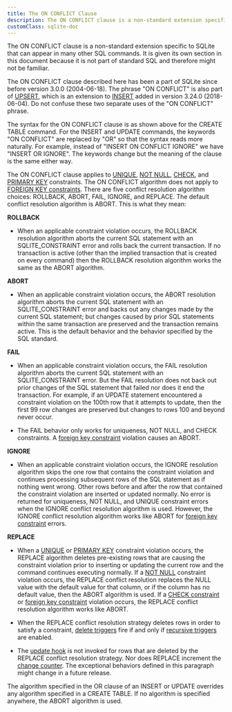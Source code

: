 ```yaml
---
title: The ON CONFLICT Clause
description: The ON CONFLICT clause is a non-standard extension specific to SQLite that can appear in many other SQL commands.
customClass: sqlite-doc
---
```


<!-- do-not-touch-svg-import: 'conflict.svg' -->

The ON CONFLICT clause is a non-standard extension specific to SQLite
that can appear in many other SQL commands. It is given its own section
in this document because it is not part of standard SQL and therefore
might not be familiar.

The ON CONFLICT clause described here has been a part of SQLite since
before version 3.0.0 (2004-06-18). The phrase "ON CONFLICT" is also part
of [UPSERT](lang_upsert), which is an extension to [INSERT](lang_insert)
added in version 3.24.0 (2018-06-04). Do not confuse these two separate
uses of the "ON CONFLICT" phrase.

The syntax for the ON CONFLICT clause is as shown above for the CREATE
TABLE command. For the INSERT and UPDATE commands, the keywords "ON
CONFLICT" are replaced by "OR" so that the syntax reads more naturally.
For example, instead of "INSERT ON CONFLICT IGNORE" we have "INSERT OR
IGNORE". The keywords change but the meaning of the clause is the same
either way.

The ON CONFLICT clause applies to
[UNIQUE](lang_createtable#uniqueconst), [NOT
NULL](lang_createtable#notnullconst), [CHECK](lang_createtable#ckconst),
and [PRIMARY KEY](lang_createtable#primkeyconst) constraints. The ON
CONFLICT algorithm does not apply to
<a href="https://www.sqlite.org/foreignkeys.html"
target="_blank">FOREIGN KEY constraints</a>. There are five conflict
resolution algorithm choices: ROLLBACK, ABORT, FAIL, IGNORE, and
REPLACE. The default conflict resolution algorithm is ABORT. This is
what they mean:

<div class="no-bullets-list">

**ROLLBACK**  
- When an applicable constraint violation occurs, the ROLLBACK resolution
algorithm aborts the current SQL statement with an SQLITE_CONSTRAINT
error and rolls back the current transaction. If no transaction is
active (other than the implied transaction that is created on every
command) then the ROLLBACK resolution algorithm works the same as the
ABORT algorithm.

**ABORT**  
- When an applicable constraint violation occurs, the ABORT resolution
algorithm aborts the current SQL statement with an SQLITE_CONSTRAINT
error and backs out any changes made by the current SQL statement; but
changes caused by prior SQL statements within the same transaction are
preserved and the transaction remains active. This is the default
behavior and the behavior specified by the SQL standard.

**FAIL**  
- When an applicable constraint violation occurs, the FAIL resolution
algorithm aborts the current SQL statement with an SQLITE_CONSTRAINT
error. But the FAIL resolution does not back out prior changes of the
SQL statement that failed nor does it end the transaction. For example,
if an UPDATE statement encountered a constraint violation on the 100th
row that it attempts to update, then the first 99 row changes are
preserved but changes to rows 100 and beyond never occur.

- The FAIL behavior only works for uniqueness, NOT NULL, and CHECK
constraints. A <a href="https://www.sqlite.org/foreignkeys.html"
target="_blank">foreign key constraint</a> violation causes an ABORT.

**IGNORE**  
- When an applicable constraint violation occurs, the IGNORE resolution
algorithm skips the one row that contains the constraint violation and
continues processing subsequent rows of the SQL statement as if nothing
went wrong. Other rows before and after the row that contained the
constraint violation are inserted or updated normally. No error is
returned for uniqueness, NOT NULL, and UNIQUE constraint errors when the
IGNORE conflict resolution algorithm is used. However, the IGNORE
conflict resolution algorithm works like ABORT for
<a href="https://www.sqlite.org/foreignkeys.html"
target="_blank">foreign key constraint</a> errors.

**REPLACE**  
- When a [UNIQUE](lang_createtable#uniqueconst) or [PRIMARY
KEY](lang_createtable#primkeyconst) constraint violation occurs, the
REPLACE algorithm deletes pre-existing rows that are causing the
constraint violation prior to inserting or updating the current row and
the command continues executing normally. If a [NOT
NULL](lang_createtable#notnullconst) constraint violation occurs, the
REPLACE conflict resolution replaces the NULL value with the default
value for that column, or if the column has no default value, then the
ABORT algorithm is used. If a [CHECK
constraint](lang_createtable#ckconst) or
<a href="https://www.sqlite.org/foreignkeys.html"
target="_blank">foreign key constraint</a> violation occurs, the REPLACE
conflict resolution algorithm works like ABORT.

- When the REPLACE conflict resolution strategy deletes rows in order to
satisfy a constraint, [delete triggers](lang_createtrigger) fire if and
only if
<a href="https://www.sqlite.org/pragma.html#pragma_recursive_triggers"
target="_blank">recursive triggers</a> are enabled.

- The <a href="https://www.sqlite.org/c3ref/update_hook.html"
target="_blank">update hook</a> is not invoked for rows that are deleted
by the REPLACE conflict resolution strategy. Nor does REPLACE increment
the <a href="https://www.sqlite.org/c3ref/changes.html"
target="_blank">change counter</a>. The exceptional behaviors defined in
this paragraph might change in a future release.

The algorithm specified in the OR clause of an INSERT or UPDATE
overrides any algorithm specified in a CREATE TABLE. If no algorithm is
specified anywhere, the ABORT algorithm is used.

</div>